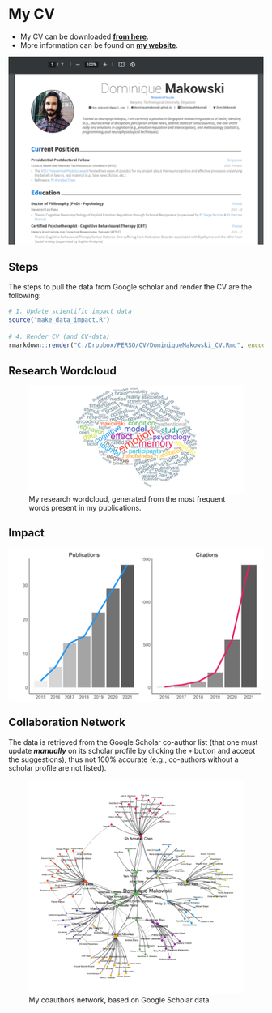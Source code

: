 
# My CV

-   My CV can be downloaded [**from
    here**](https://dominiquemakowski.github.io/CV/).
-   More information can be found on [**my
    website**](https://dominiquemakowski.github.io).

[![](img/preview.png)](https://dominiquemakowski.github.io/CV/)

## Steps

The steps to pull the data from Google scholar and render the CV are the
following:

``` r
# 1. Update scientific impact data
source("make_data_impact.R")

# 4. Render CV (and CV-data)
rmarkdown::render("C:/Dropbox/PERSO/CV/DominiqueMakowski_CV.Rmd", encoding = "UTF-8")
```

## Research Wordcloud

<figure>
<img src="https://raw.githubusercontent.com/DominiqueMakowski/CV/main/img/wordcloud.png"/>
<figcaption>
My research wordcloud, generated from the most frequent words present in
my publications.
</figcaption>
</figure>

## Impact

<img src="img/unnamed-chunk-3-1.png" style="display: block; margin: auto;" />

## Collaboration Network

The data is retrieved from the Google Scholar co-author list (that one
must update ***manually*** on its scholar profile by clicking the `+`
button and accept the suggestions), thus not 100% accurate (e.g.,
co-authors without a scholar profile are not listed).

<figure>
<img src="https://raw.githubusercontent.com/DominiqueMakowski/CV/main/img/collaboration_network.png"/>
<figcaption>
My coauthors network, based on Google Scholar data.
</figcaption>
</figure>
